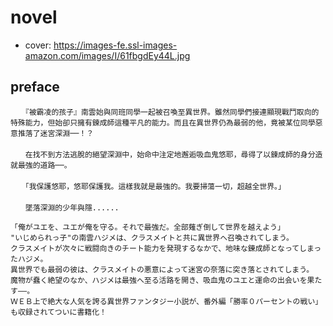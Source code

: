 # novel

- cover: https://images-fe.ssl-images-amazon.com/images/I/61fbgdEy44L.jpg

## preface


```
　　『被霸凌的孩子』南雲始與同班同學一起被召喚至異世界。雖然同學們接連顯現戰鬥取向的特殊能力，但始卻只擁有鍊成師這種平凡的能力。而且在異世界仍為最弱的他，竟被某位同學惡意推落了迷宮深淵──！？
　　
　　在找不到方法逃脫的絕望深淵中，始命中注定地邂逅吸血鬼悠耶，尋得了以鍊成師的身分造就最強的道路──。
　　
　　「我保護悠耶，悠耶保護我。這樣我就是最強的。我要掃蕩一切，超越全世界。」
　　
　　墜落深淵的少年與隱...... 

「俺がユエを、ユエが俺を守る。それで最強だ。全部薙ぎ倒して世界を越えよう」  
"いじめられっ子"の南雲ハジメは、クラスメイトと共に異世界へ召喚されてしまう。  
クラスメイトが次々に戦闘向きのチート能力を発現するなかで、地味な錬成師となってしまったハジメ。  
異世界でも最弱の彼は、クラスメイトの悪意によって迷宮の奈落に突き落とされてしまう。  
魔物が蠢く絶望のなか、ハジメは最強へ至る活路を開き、吸血鬼のユエと運命の出会いを果たす――。  
ＷＥＢ上で絶大な人気を誇る異世界ファンタジー小説が、番外編「勝率０パーセントの戦い」も収録されてついに書籍化！
```

